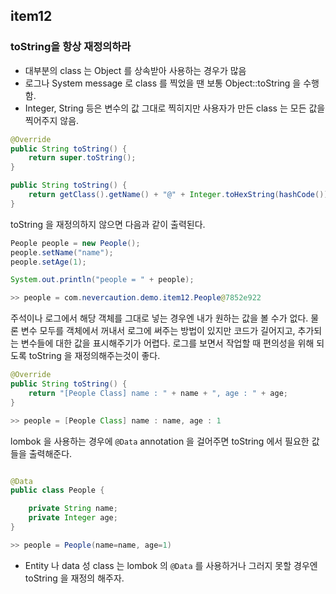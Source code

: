 
## item12
### toString을 항상 재정의하라


- 대부분의 class 는 Object 를 상속받아 사용하는 경우가 많음  
- 로그나 System message 로 class 를 찍었을 땐 보통 Object::toString 을 수행함.  
- Integer, String 등은 변수의 값 그대로 찍히지만 사용자가 만든 class 는 모든 값을 찍어주지 않음.  


```java
@Override
public String toString() {
	return super.toString();
}

public String toString() {
	return getClass().getName() + "@" + Integer.toHexString(hashCode());
}
```

toString 을 재정의하지 않으면 다음과 같이 출력된다.  

```java
People people = new People();
people.setName("name");
people.setAge(1);

System.out.println("people = " + people);

>> people = com.nevercaution.demo.item12.People@7852e922
```

주석이나 로그에서 해당 객체를 그대로 넣는 경우엔 내가 원하는 값을 볼 수가 없다. 물론 변수 모두를 객체에서 꺼내서 로그에 써주는 방법이 있지만 코드가 길어지고, 추가되는 변수들에 대한 값을 표시해주기가 어렵다. 로그를 보면서 작업할 때 편의성을 위해 되도록 toString 을 재정의해주는것이 좋다.   

```java 
@Override
public String toString() {
	return "[People Class] name : " + name + ", age : " + age;
}

>> people = [People Class] name : name, age : 1
```

lombok 을 사용하는 경우에 `@Data` annotation 을 걸어주면 toString 에서 필요한 값들을 출력해준다.  

```java

@Data
public class People {

    private String name;
    private Integer age;
}

>> people = People(name=name, age=1)
```

- Entity 나 data 성 class 는 lombok 의 `@Data` 를 사용하거나 그러지 못할 경우엔 toString 을 재정의 해주자.  

